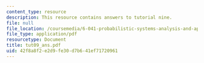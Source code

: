 ```yaml
---
content_type: resource
description: This resource contains answers to tutorial nine.
file: null
file_location: /coursemedia/6-041-probabilistic-systems-analysis-and-applied-probability-spring-2006/42f8a8f2e2d9fe30d7b641ef71720961_tut09_ans.pdf
file_type: application/pdf
resourcetype: Document
title: tut09_ans.pdf
uid: 42f8a8f2-e2d9-fe30-d7b6-41ef71720961
---
```

